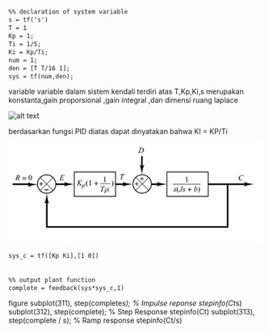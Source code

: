 
    %% declaration of system variable
    s = tf('s')
    T = 1
    Kp = 1;
    Ti = 1/5;
    Ki = Kp/Ti;
    num = 1;
    den = [T T/16 1];
    sys = tf(num,den);

variable variable dalam sistem kendali terdiri atas T,Kp,Ki,s merupakan konstanta,gain proporsional ,gain integral ,dan dimensi ruang laplace


![alt text](https://www.controleng.com/wp-content/uploads/sites/2/2016/07/CTL1608_MAG_F1_LoopTuning_fig-1Slider.jpg)

berdasarkan fungsi PID diatas dapat dinyatakan bahwa KI = KP/Ti 

![alt text](image1.jpeg)

    sys_c = tf([Kp Ki],[1 0])


    %% output plant function
    complete = feedback(sys*sys_c,1)

figure
subplot(311), step(complete*s);   % Impulse reponse
stepinfo(Ct*s)
subplot(312), step(complete);      % Step Response
stepinfo(Ct)
subplot(313), step(complete / s);  % Ramp response 
stepinfo(Ct/s)